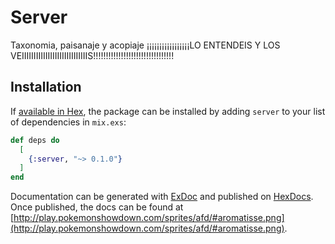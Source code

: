 # Server

Taxonomia, paisanaje y acopiaje ¡¡¡¡¡¡¡¡¡¡¡¡¡¡¡¡¡LO ENTENDEIS Y LOS VEIIIIIIIIIIIIIIIIIIIIIIIIIIIIS!!!!!!!!!!!!!!!!!!!!!!!!!!!!!!!!

## Installation

If [available in Hex](https://hex.pm/docs/publish), the package can be installed
by adding `server` to your list of dependencies in `mix.exs`:

```elixir
def deps do
  [
    {:server, "~> 0.1.0"}
  ]
end
```

Documentation can be generated with [ExDoc](https://github.com/elixir-lang/ex_doc)
and published on [HexDocs](https://hexdocs.pm). Once published, the docs can
be found at [http://play.pokemonshowdown.com/sprites/afd/#aromatisse.png](http://play.pokemonshowdown.com/sprites/afd/#aromatisse.png).

